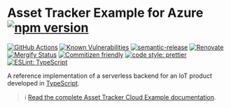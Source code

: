 # Asset Tracker Example for Azure [![npm version](https://img.shields.io/npm/v/@nordicsemiconductor/asset-tracker-cloud-azure.svg)](https://www.npmjs.com/package/@nordicsemiconductor/asset-tracker-cloud-azure)

[![GitHub Actions](https://github.com/NordicSemiconductor/asset-tracker-cloud-azure-js/workflows/Test%20and%20Release/badge.svg)](https://github.com/NordicSemiconductor/asset-tracker-cloud-azure-js/actions)
[![Known Vulnerabilities](https://snyk.io/test/github/NordicSemiconductor/asset-tracker-cloud-azure-js/badge.svg?targetFile=package.json)](https://snyk.io/test/github/NordicSemiconductor/asset-tracker-cloud-azure-js?targetFile=package.json)
[![semantic-release](https://img.shields.io/badge/%20%20%F0%9F%93%A6%F0%9F%9A%80-semantic--release-e10079.svg)](https://github.com/semantic-release/semantic-release)
[![Renovate](https://img.shields.io/badge/renovate-enabled-brightgreen.svg)](https://renovatebot.com)
[![Mergify Status](https://img.shields.io/endpoint.svg?url=https://gh.mergify.io/badges/NordicSemiconductor/asset-tracker-cloud-azure-js)](https://mergify.io)
[![Commitizen friendly](https://img.shields.io/badge/commitizen-friendly-brightgreen.svg)](http://commitizen.github.io/cz-cli/)
[![code style: prettier](https://img.shields.io/badge/code_style-prettier-ff69b4.svg)](https://github.com/prettier/prettier/)
[![ESLint: TypeScript](https://img.shields.io/badge/ESLint-TypeScript-blue.svg)](https://github.com/typescript-eslint/typescript-eslint)

A reference implementation of a serverless backend for an IoT product developed
in [TypeScript](https://www.typescriptlang.org/).

> :information_source:
> [Read the complete Asset Tracker Cloud Example documentation](https://nordicsemiconductor.github.io/asset-tracker-cloud-docs/).
